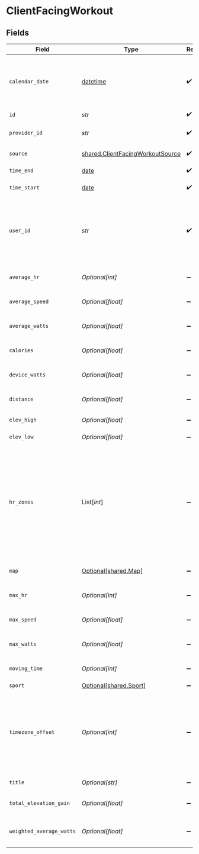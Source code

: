 # ClientFacingWorkout


## Fields

| Field                                                                                                                                                                                                                                                   | Type                                                                                                                                                                                                                                                    | Required                                                                                                                                                                                                                                                | Description                                                                                                                                                                                                                                             |
| ------------------------------------------------------------------------------------------------------------------------------------------------------------------------------------------------------------------------------------------------------- | ------------------------------------------------------------------------------------------------------------------------------------------------------------------------------------------------------------------------------------------------------- | ------------------------------------------------------------------------------------------------------------------------------------------------------------------------------------------------------------------------------------------------------- | ------------------------------------------------------------------------------------------------------------------------------------------------------------------------------------------------------------------------------------------------------- |
| `calendar_date`                                                                                                                                                                                                                                         | [datetime](https://docs.python.org/3/library/datetime.html#datetime-objects)                                                                                                                                                                            | :heavy_check_mark:                                                                                                                                                                                                                                      | Date of the workout summary in the YYYY-mm-dd format. This generally matches the workout start date.                                                                                                                                                    |
| `id`                                                                                                                                                                                                                                                    | *str*                                                                                                                                                                                                                                                   | :heavy_check_mark:                                                                                                                                                                                                                                      | N/A                                                                                                                                                                                                                                                     |
| `provider_id`                                                                                                                                                                                                                                           | *str*                                                                                                                                                                                                                                                   | :heavy_check_mark:                                                                                                                                                                                                                                      | Provider ID given for that specific workout                                                                                                                                                                                                             |
| `source`                                                                                                                                                                                                                                                | [shared.ClientFacingWorkoutSource](../../models/shared/clientfacingworkoutsource.md)                                                                                                                                                                    | :heavy_check_mark:                                                                                                                                                                                                                                      | Source the data has come from.                                                                                                                                                                                                                          |
| `time_end`                                                                                                                                                                                                                                              | [date](https://docs.python.org/3/library/datetime.html#date-objects)                                                                                                                                                                                    | :heavy_check_mark:                                                                                                                                                                                                                                      | End time of the workout::time                                                                                                                                                                                                                           |
| `time_start`                                                                                                                                                                                                                                            | [date](https://docs.python.org/3/library/datetime.html#date-objects)                                                                                                                                                                                    | :heavy_check_mark:                                                                                                                                                                                                                                      | Start time of the workout::time                                                                                                                                                                                                                         |
| `user_id`                                                                                                                                                                                                                                               | *str*                                                                                                                                                                                                                                                   | :heavy_check_mark:                                                                                                                                                                                                                                      | User id returned by vital create user request. This id should be stored in your database against the user and used for all interactions with the vital api.                                                                                             |
| `average_hr`                                                                                                                                                                                                                                            | *Optional[int]*                                                                                                                                                                                                                                         | :heavy_minus_sign:                                                                                                                                                                                                                                      | Average heart rate during workout::bpm                                                                                                                                                                                                                  |
| `average_speed`                                                                                                                                                                                                                                         | *Optional[float]*                                                                                                                                                                                                                                       | :heavy_minus_sign:                                                                                                                                                                                                                                      | Average speed during workout in m/s::meters/sec                                                                                                                                                                                                         |
| `average_watts`                                                                                                                                                                                                                                         | *Optional[float]*                                                                                                                                                                                                                                       | :heavy_minus_sign:                                                                                                                                                                                                                                      | Average watts burned during exercise::watts                                                                                                                                                                                                             |
| `calories`                                                                                                                                                                                                                                              | *Optional[float]*                                                                                                                                                                                                                                       | :heavy_minus_sign:                                                                                                                                                                                                                                      | Calories burned during the workout::kCal                                                                                                                                                                                                                |
| `device_watts`                                                                                                                                                                                                                                          | *Optional[float]*                                                                                                                                                                                                                                       | :heavy_minus_sign:                                                                                                                                                                                                                                      | Watts burned during exercise::watts                                                                                                                                                                                                                     |
| `distance`                                                                                                                                                                                                                                              | *Optional[float]*                                                                                                                                                                                                                                       | :heavy_minus_sign:                                                                                                                                                                                                                                      | Distance travelled during workout::meters                                                                                                                                                                                                               |
| `elev_high`                                                                                                                                                                                                                                             | *Optional[float]*                                                                                                                                                                                                                                       | :heavy_minus_sign:                                                                                                                                                                                                                                      | Highest point of elevation::meters                                                                                                                                                                                                                      |
| `elev_low`                                                                                                                                                                                                                                              | *Optional[float]*                                                                                                                                                                                                                                       | :heavy_minus_sign:                                                                                                                                                                                                                                      | Lowest point of elevation::meters                                                                                                                                                                                                                       |
| `hr_zones`                                                                                                                                                                                                                                              | List[*int*]                                                                                                                                                                                                                                             | :heavy_minus_sign:                                                                                                                                                                                                                                      | Time in seconds spent in different heart rate zones <50%, 50-60%, 60-70%, 70-80%, 80-90%, 90%+. Due to rounding errors, it's possible that summing all values is different than the total time of the workout. Not available for all providers::seconds |
| `map`                                                                                                                                                                                                                                                   | [Optional[shared.Map]](../../models/shared/map.md)                                                                                                                                                                                                      | :heavy_minus_sign:                                                                                                                                                                                                                                      | Map of workouts encoded as polyline                                                                                                                                                                                                                     |
| `max_hr`                                                                                                                                                                                                                                                | *Optional[int]*                                                                                                                                                                                                                                         | :heavy_minus_sign:                                                                                                                                                                                                                                      | Max heart rate during workout::bpm                                                                                                                                                                                                                      |
| `max_speed`                                                                                                                                                                                                                                             | *Optional[float]*                                                                                                                                                                                                                                       | :heavy_minus_sign:                                                                                                                                                                                                                                      | Max speed during workout in m/s::meters/sec                                                                                                                                                                                                             |
| `max_watts`                                                                                                                                                                                                                                             | *Optional[float]*                                                                                                                                                                                                                                       | :heavy_minus_sign:                                                                                                                                                                                                                                      | Max watts burned during exercise::watts                                                                                                                                                                                                                 |
| `moving_time`                                                                                                                                                                                                                                           | *Optional[int]*                                                                                                                                                                                                                                         | :heavy_minus_sign:                                                                                                                                                                                                                                      | Time spent active during the workout::seconds                                                                                                                                                                                                           |
| `sport`                                                                                                                                                                                                                                                 | [Optional[shared.Sport]](../../models/shared/sport.md)                                                                                                                                                                                                  | :heavy_minus_sign:                                                                                                                                                                                                                                      | Sport's name                                                                                                                                                                                                                                            |
| `timezone_offset`                                                                                                                                                                                                                                       | *Optional[int]*                                                                                                                                                                                                                                         | :heavy_minus_sign:                                                                                                                                                                                                                                      | Timezone offset from UTC as seconds. For example, EEST (Eastern European Summer Time, +3h) is 10800. PST (Pacific Standard Time, -8h) is -28800::seconds                                                                                                |
| `title`                                                                                                                                                                                                                                                 | *Optional[str]*                                                                                                                                                                                                                                         | :heavy_minus_sign:                                                                                                                                                                                                                                      | Title given for the workout                                                                                                                                                                                                                             |
| `total_elevation_gain`                                                                                                                                                                                                                                  | *Optional[float]*                                                                                                                                                                                                                                       | :heavy_minus_sign:                                                                                                                                                                                                                                      | Elevation gain during the workout::meters                                                                                                                                                                                                               |
| `weighted_average_watts`                                                                                                                                                                                                                                | *Optional[float]*                                                                                                                                                                                                                                       | :heavy_minus_sign:                                                                                                                                                                                                                                      | Weighted average watts burned during exercise::watts                                                                                                                                                                                                    |